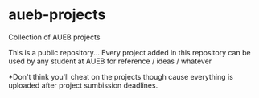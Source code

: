 # aueb-projects
Collection of AUEB projects

This is a public repository...
Every project added in this repository can be used by any student at AUEB for reference / ideas / whatever

*Don't think you'll cheat on the projects though cause everything is uploaded after project sumbission deadlines.
